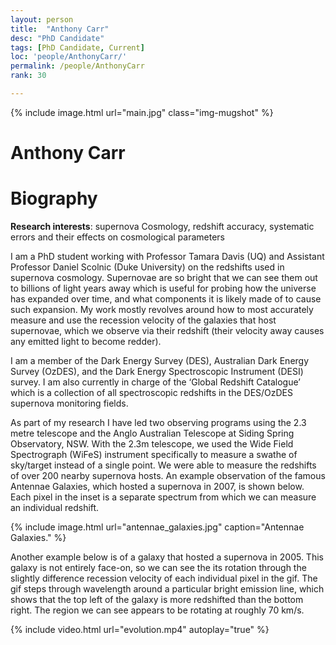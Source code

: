 ```yaml
---
layout: person
title:  "Anthony Carr"
desc: "PhD Candidate"
tags: [PhD Candidate, Current]
loc: 'people/AnthonyCarr/'
permalink: /people/AnthonyCarr
rank: 30

---
```

 
{% include image.html url="main.jpg" class="img-mugshot" %}
<div class="text-center" markdown="1">

# Anthony Carr

</div>
 
# Biography

**Research interests**: supernova Cosmology, redshift accuracy, systematic errors
    and their effects on cosmological parameters

I am a PhD student working with Professor Tamara Davis (UQ) and Assistant Professor Daniel Scolnic (Duke University) on the redshifts used in supernova cosmology. Supernovae are so bright that we can see them out to billions of light years away which is useful for probing how the universe has expanded over time, and what components it is likely made of to cause such expansion. My work mostly revolves around how to most accurately measure and use the recession velocity of the galaxies that host supernovae, which we observe via their redshift (their velocity away causes any emitted light to become redder).

I am a member of the Dark Energy Survey (DES), Australian Dark Energy Survey (OzDES), and the Dark Energy Spectroscopic Instrument (DESI) survey.
I am also currently in charge of the ‘Global Redshift Catalogue’ which is a collection of all spectroscopic redshifts in the DES/OzDES supernova monitoring fields.

As part of my research I have led two observing programs using the 2.3 metre telescope and the Anglo Australian Telescope at Siding Spring Observatory, NSW. With the 2.3m telescope, we used the Wide Field Spectrograph (WiFeS) instrument specifically  to measure a swathe of sky/target instead of a single point. We were able to measure the redshifts of over 200 nearby supernova hosts. An example observation of the famous Antennae Galaxies, which hosted a supernova in 2007, is shown below. Each pixel in the inset is a separate spectrum from which we can measure an individual redshift. 

{% include image.html url="antennae_galaxies.jpg" caption="Antennae Galaxies." %}

Another example below is of a galaxy that hosted a supernova in 2005. This galaxy is not entirely face-on, so we can see the its rotation through the slightly difference recession velocity of each individual pixel in the gif.  The gif steps through wavelength around a particular bright emission line, which shows that the top left of the galaxy is more redshifted than the bottom right. The region we can see appears to be rotating at roughly 70 km/s.

{% include video.html url="evolution.mp4" autoplay="true" %}
